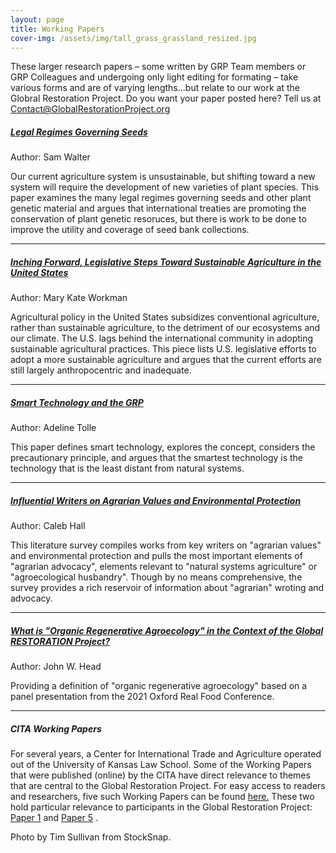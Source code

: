 ```yaml
---
layout: page
title: Working Papers 
cover-img: /assets/img/tall_grass_grassland_resized.jpg
---
```

These larger research papers – some written by GRP Team members or GRP Colleagues and undergoing only light editing for formating – take various forms and are of varying lengths...but relate to our work at the Globral Restoration Project. Do you want your paper posted here? Tell us at Contact@GlobalRestorationProject.org

##### [Legal Regimes Governing Seeds](https://globalrestorationproject.github.io/2020-12-28-legal-seed-regimes/)
Author: Sam Walter

Our current agriculture system is unsustainable, but shifting toward a new system will require the development of new varieties of plant species.  This paper examines the many  legal regimes governing seeds and other plant genetic material and argues that international treaties are promoting the conservation of plant genetic resoruces, but there is work to be done to improve the utility and coverage of seed bank collections. 

---

##### [Inching Forward, Legislative Steps Toward Sustainable Agriculture in the United States](https://globalrestorationproject.github.io/2021-01-01-inching-forward/)
Author: Mary Kate Workman

Agricultural policy in the United States subsidizes conventional agriculture, rather than sustainable agriculture, to the detriment of our ecosystems and our climate.  The U.S. lags behind the international community in adopting sustainable agricultural practices.  This piece lists U.S. legislative efforts to adopt a more sustainable agriculture and argues that the current efforts are still largely anthropocentric and inadequate. 

---

##### [Smart Technology and the GRP](https://globalrestorationproject.github.io/2020-12-22-smart-technology-grp/)
Author: Adeline Tolle

This paper defines smart technology, explores the concept, considers the precautionary principle, and argues that the smartest technology is the technology that is the least distant from natural systems.  

---

##### [Influential Writers on Agrarian Values and Environmental Protection](https://globalrestorationproject.github.io/2020-12-26-literature-survey/)
Author: Caleb Hall

This literature survey compiles works from key writers on "agrarian values" and environmental protection and pulls the most important elements of "agrarian advocacy", elements relevant to "natural systems agriculture" or "agroecological husbandry".  Though by no means comprehensive, the survey provides a rich reservoir of information about "agrarian" wroting and advocacy.

---

##### [What is "Organic Regenerative Agroecology" in the Context of the Global RESTORATION Project?](https://globalrestorationproject.github.io/2021-01-10-organic-restorative-agroecology/)
Author: John W. Head

Providing a definition of "organic regenerative agroecology" based on a panel presentation from the 2021 Oxford Real Food Conference. 

---

##### CITA Working Papers
For several years, a Center for International Trade and Agriculture operated out of the University of Kansas Law School.  Some of the Working Papers that were published (online) by the CITA have direct relevance to themes that are central to the Global Restoration Project.  For easy access to readers and researchers, five such Working Papers can be found [here.](http://law.ku.edu/cita/#working-papers)  These two hold particular relevance to participants in the Global Restoration Project: [Paper 1](http://law.ku.edu/sites/law.drupal.ku.edu/files/docs/centers/CITA_working_paper1_2010.pdf) and [Paper 5](http://law.ku.edu/sites/law.drupal.ku.edu/files/docs/centers/CITA-working-paper5-2016-caleb-hall.pdf) .


Photo by Tim Sullivan from StockSnap. 

